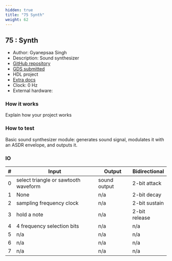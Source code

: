 ```yaml
---
hidden: true
title: "75 Synth"
weight: 62
---
```


## 75 : Synth

* Author: Gyanepsaa Singh
* Description: Sound synthesizer
* [GitHub repository](https://github.com/GyanepsaaS/TT_synth_GyanepsaaS)
* [GDS submitted](https://github.com/GyanepsaaS/TT_synth_GyanepsaaS/actions/runs/6716905119)
* HDL project
* [Extra docs]()
* Clock: 0 Hz
* External hardware: 



### How it works

Explain how your project works


### How to test

Basic sound synthesizer module: generates sound signal, modulates it with an ASDR envelope, and outputs it.


### IO

| # | Input        | Output       | Bidirectional      |
|---|--------------|--------------| -------------------|
| 0 | select triangle or sawtooth waveform  | sound output | 2-bit attack |
| 1 | None  | n/a | 2-bit decay |
| 2 | sampling frequency clock  | n/a | 2-bit sustain |
| 3 | hold a note  | n/a | 2-bit release |
| 4 | 4 frequency selection bits  | n/a | n/a |
| 5 | n/a  | n/a | n/a |
| 6 | n/a  | n/a | n/a |
| 7 | n/a  | n/a | n/a |
